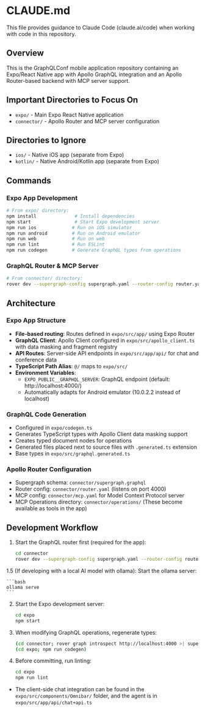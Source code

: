 # CLAUDE.md

This file provides guidance to Claude Code (claude.ai/code) when working with code in this repository.

## Overview

This is the GraphQLConf mobile application repository containing an Expo/React Native app with Apollo GraphQL integration and an Apollo Router-based backend with MCP server support.

## Important Directories to Focus On

- `expo/` - Main Expo React Native application
- `connector/` - Apollo Router and MCP server configuration

## Directories to Ignore

- `ios/` - Native iOS app (separate from Expo)
- `kotlin/` - Native Android/Kotlin app (separate from Expo)

## Commands

### Expo App Development

```bash
# From expo/ directory:
npm install              # Install dependencies
npm start                # Start Expo development server
npm run ios             # Run on iOS simulator
npm run android         # Run on Android emulator
npm run web             # Run on web
npm run lint            # Run ESLint
npm run codegen         # Generate GraphQL types from operations
```

### GraphQL Router & MCP Server

```bash
# From connector/ directory:
rover dev --supergraph-config supergraph.yaml --router-config router.yaml --mcp mcp.yaml
```

## Architecture

### Expo App Structure

- **File-based routing**: Routes defined in `expo/src/app/` using Expo Router
- **GraphQL Client**: Apollo Client configured in `expo/src/apollo_client.ts` with data masking and fragment registry
- **API Routes**: Server-side API endpoints in `expo/src/app/api/` for chat and conference data
- **TypeScript Path Alias**: `@/` maps to `expo/src/`
- **Environment Variables**:
  - `EXPO_PUBLIC__GRAPHQL_SERVER`: GraphQL endpoint (default: http://localhost:4000/)
  - Automatically adapts for Android emulator (10.0.2.2 instead of localhost)

### GraphQL Code Generation

- Configured in `expo/codegen.ts`
- Generates TypeScript types with Apollo Client data masking support
- Creates typed document nodes for operations
- Generated files placed next to source files with `.generated.ts` extension
- Base types in `expo/src/graphql.generated.ts`

### Apollo Router Configuration

- Supergraph schema: `connector/supergraph.graphql`
- Router config: `connector/router.yaml` (listens on port 4000)
- MCP config: `connector/mcp.yaml` for Model Context Protocol server
- MCP Operations directory: `connector/operations/` (These become available as tools in the app)

## Development Workflow

1. Start the GraphQL router first (required for the app):

   ```bash
   cd connector
   rover dev --supergraph-config supergraph.yaml --router-config router.yaml --mcp mcp.yaml
   ```

1.5 (If developing with a local AI model with ollama): Start the ollama server:

    ```bash
    ollama serve
    ```

2. Start the Expo development server:

   ```bash
   cd expo
   npm start
   ```

3. When modifying GraphQL operations, regenerate types:

   ```bash
   (cd connector; rover graph introspect http://localhost:4000 >| supergraph.graphql)
   (cd expo; npm run codegen)
   ```

4. Before committing, run linting:
   ```bash
   cd expo
   npm run lint
   ```

- The client-side chat integration can be found in the `expo/src/components/Omnibar/` folder, and the agent is in `expo/src/app/api/chat+api.ts`
